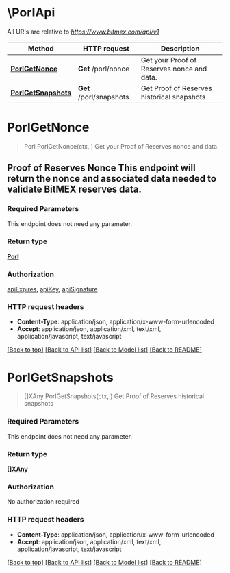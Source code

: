 # \PorlApi

All URIs are relative to *https://www.bitmex.com/api/v1*

Method | HTTP request | Description
------------- | ------------- | -------------
[**PorlGetNonce**](PorlApi.md#PorlGetNonce) | **Get** /porl/nonce | Get your Proof of Reserves nonce and data.
[**PorlGetSnapshots**](PorlApi.md#PorlGetSnapshots) | **Get** /porl/snapshots | Get Proof of Reserves historical snapshots


# **PorlGetNonce**
> Porl PorlGetNonce(ctx, )
Get your Proof of Reserves nonce and data.

## Proof of Reserves Nonce  This endpoint will return the nonce and associated data needed to validate BitMEX reserves data.  <!-- TODO link to docs, GitHub, etc --> 

### Required Parameters
This endpoint does not need any parameter.

### Return type

[**Porl**](Porl.md)

### Authorization

[apiExpires](../README.md#apiExpires), [apiKey](../README.md#apiKey), [apiSignature](../README.md#apiSignature)

### HTTP request headers

 - **Content-Type**: application/json, application/x-www-form-urlencoded
 - **Accept**: application/json, application/xml, text/xml, application/javascript, text/javascript

[[Back to top]](#) [[Back to API list]](../README.md#documentation-for-api-endpoints) [[Back to Model list]](../README.md#documentation-for-models) [[Back to README]](../README.md)

# **PorlGetSnapshots**
> []XAny PorlGetSnapshots(ctx, )
Get Proof of Reserves historical snapshots

### Required Parameters
This endpoint does not need any parameter.

### Return type

[**[]XAny**](x-any.md)

### Authorization

No authorization required

### HTTP request headers

 - **Content-Type**: application/json, application/x-www-form-urlencoded
 - **Accept**: application/json, application/xml, text/xml, application/javascript, text/javascript

[[Back to top]](#) [[Back to API list]](../README.md#documentation-for-api-endpoints) [[Back to Model list]](../README.md#documentation-for-models) [[Back to README]](../README.md)

